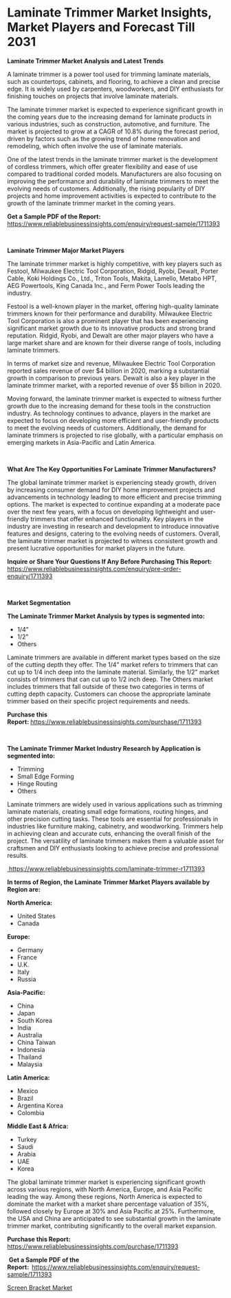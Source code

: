 <p><h1>Laminate Trimmer Market Insights, Market Players and Forecast Till 2031</h1></p><p><strong>Laminate Trimmer Market Analysis and Latest Trends</strong></p>
<p><p>A laminate trimmer is a power tool used for trimming laminate materials, such as countertops, cabinets, and flooring, to achieve a clean and precise edge. It is widely used by carpenters, woodworkers, and DIY enthusiasts for finishing touches on projects that involve laminate materials.</p><p>The laminate trimmer market is expected to experience significant growth in the coming years due to the increasing demand for laminate products in various industries, such as construction, automotive, and furniture. The market is projected to grow at a CAGR of 10.8% during the forecast period, driven by factors such as the growing trend of home renovation and remodeling, which often involve the use of laminate materials.</p><p>One of the latest trends in the laminate trimmer market is the development of cordless trimmers, which offer greater flexibility and ease of use compared to traditional corded models. Manufacturers are also focusing on improving the performance and durability of laminate trimmers to meet the evolving needs of customers. Additionally, the rising popularity of DIY projects and home improvement activities is expected to contribute to the growth of the laminate trimmer market in the coming years.</p></p>
<p><strong>Get a Sample PDF of the Report:&nbsp;</strong> <a href="https://www.reliablebusinessinsights.com/enquiry/request-sample/1711393">https://www.reliablebusinessinsights.com/enquiry/request-sample/1711393</a></p>
<p>&nbsp;</p>
<p><strong>Laminate Trimmer Major Market Players</strong></p>
<p><p>The laminate trimmer market is highly competitive, with key players such as Festool, Milwaukee Electric Tool Corporation, Ridgid, Ryobi, Dewalt, Porter Cable, Koki Holdings Co., Ltd., Triton Tools, Makita, Lamello, Metabo HPT, AEG Powertools, King Canada Inc., and Ferm Power Tools leading the industry. </p><p>Festool is a well-known player in the market, offering high-quality laminate trimmers known for their performance and durability. Milwaukee Electric Tool Corporation is also a prominent player that has been experiencing significant market growth due to its innovative products and strong brand reputation. Ridgid, Ryobi, and Dewalt are other major players who have a large market share and are known for their diverse range of tools, including laminate trimmers.</p><p>In terms of market size and revenue, Milwaukee Electric Tool Corporation reported sales revenue of over $4 billion in 2020, marking a substantial growth in comparison to previous years. Dewalt is also a key player in the laminate trimmer market, with a reported revenue of over $5 billion in 2020.</p><p>Moving forward, the laminate trimmer market is expected to witness further growth due to the increasing demand for these tools in the construction industry. As technology continues to advance, players in the market are expected to focus on developing more efficient and user-friendly products to meet the evolving needs of customers. Additionally, the demand for laminate trimmers is projected to rise globally, with a particular emphasis on emerging markets in Asia-Pacific and Latin America.</p></p>
<p>&nbsp;</p>
<p><strong>What Are The Key Opportunities For Laminate Trimmer Manufacturers?</strong></p>
<p><p>The global laminate trimmer market is experiencing steady growth, driven by increasing consumer demand for DIY home improvement projects and advancements in technology leading to more efficient and precise trimming options. The market is expected to continue expanding at a moderate pace over the next few years, with a focus on developing lightweight and user-friendly trimmers that offer enhanced functionality. Key players in the industry are investing in research and development to introduce innovative features and designs, catering to the evolving needs of customers. Overall, the laminate trimmer market is projected to witness consistent growth and present lucrative opportunities for market players in the future.</p></p>
<p><strong>Inquire or Share Your Questions If Any Before Purchasing This Report:</strong> <a href="https://www.reliablebusinessinsights.com/enquiry/pre-order-enquiry/1711393">https://www.reliablebusinessinsights.com/enquiry/pre-order-enquiry/1711393</a></p>
<p>&nbsp;</p>
<p><strong>Market Segmentation</strong></p>
<p><strong>The Laminate Trimmer Market Analysis by types is segmented into:</strong></p>
<p><ul><li>1/4"</li><li>1/2"</li><li>Others</li></ul></p>
<p><p>Laminate trimmers are available in different market types based on the size of the cutting depth they offer. The 1/4" market refers to trimmers that can cut up to 1/4 inch deep into the laminate material. Similarly, the 1/2" market consists of trimmers that can cut up to 1/2 inch deep. The Others market includes trimmers that fall outside of these two categories in terms of cutting depth capacity. Customers can choose the appropriate laminate trimmer based on their specific project requirements and needs.</p></p>
<p><strong>Purchase this Report:&nbsp;</strong><a href="https://www.reliablebusinessinsights.com/purchase/1711393">https://www.reliablebusinessinsights.com/purchase/1711393</a></p>
<p>&nbsp;</p>
<p><strong>The Laminate Trimmer Market Industry Research by Application is segmented into:</strong></p>
<p><ul><li>Trimming</li><li>Small Edge Forming</li><li>Hinge Routing</li><li>Others</li></ul></p>
<p><p>Laminate trimmers are widely used in various applications such as trimming laminate materials, creating small edge formations, routing hinges, and other precision cutting tasks. These tools are essential for professionals in industries like furniture making, cabinetry, and woodworking. Trimmers help in achieving clean and accurate cuts, enhancing the overall finish of the project. The versatility of laminate trimmers makes them a valuable asset for craftsmen and DIY enthusiasts looking to achieve precise and professional results.</p></p>
<p><a href="https://www.reliablebusinessinsights.com/laminate-trimmer-r1711393">&nbsp;https://www.reliablebusinessinsights.com/laminate-trimmer-r1711393</a></p>
<p><strong>In terms of Region, the Laminate Trimmer Market Players available by Region are:</strong></p>
<p>
    <p> <strong> North America: </strong>
        <ul>
            <li>United States</li>
            <li>Canada</li>
        </ul>
        </p> 
    <p> <strong> Europe: </strong>
        <ul>
            <li>Germany</li>
            <li>France</li>
            <li>U.K.</li>
            <li>Italy</li>
            <li>Russia</li>
        </ul>
        </p> 
    <p> <strong> Asia-Pacific: </strong>
        <ul>
            <li>China</li>
            <li>Japan</li>
            <li>South Korea</li>
            <li>India</li>
            <li>Australia</li>
            <li>China Taiwan</li>
            <li>Indonesia</li>
            <li>Thailand</li>
            <li>Malaysia</li>
        </ul>
        </p> 
    <p> <strong> Latin America: </strong>
        <ul>
            <li>Mexico</li>
            <li>Brazil</li>
            <li>Argentina Korea</li>
            <li>Colombia</li>
        </ul>
        </p> 
    <p> <strong> Middle East & Africa: </strong>
        <ul>
            <li>Turkey</li>
            <li>Saudi</li>
            <li>Arabia</li>
            <li>UAE</li>
            <li>Korea</li>
        </ul>
    </p>
    </p>
<p><p>The global laminate trimmer market is experiencing significant growth across various regions, with North America, Europe, and Asia Pacific leading the way. Among these regions, North America is expected to dominate the market with a market share percentage valuation of 35%, followed closely by Europe at 30% and Asia Pacific at 25%. Furthermore, the USA and China are anticipated to see substantial growth in the laminate trimmer market, contributing significantly to the overall market expansion.</p></p>
<p><strong>Purchase this Report: </strong><a href="https://www.reliablebusinessinsights.com/purchase/1711393">https://www.reliablebusinessinsights.com/purchase/1711393</a></p>
<p>&nbsp;<strong>Get a Sample PDF of the Report:&nbsp;&nbsp;</strong><a href="https://www.reliablebusinessinsights.com/enquiry/request-sample/1711393">https://www.reliablebusinessinsights.com/enquiry/request-sample/1711393</a></p>
<p><strong></strong></p>
<p><p><a href="https://github.com/oggzzdkk92/Market-Research-Report-List-1/blob/main/screen-bracket-market.md">Screen Bracket Market</a></p></p>